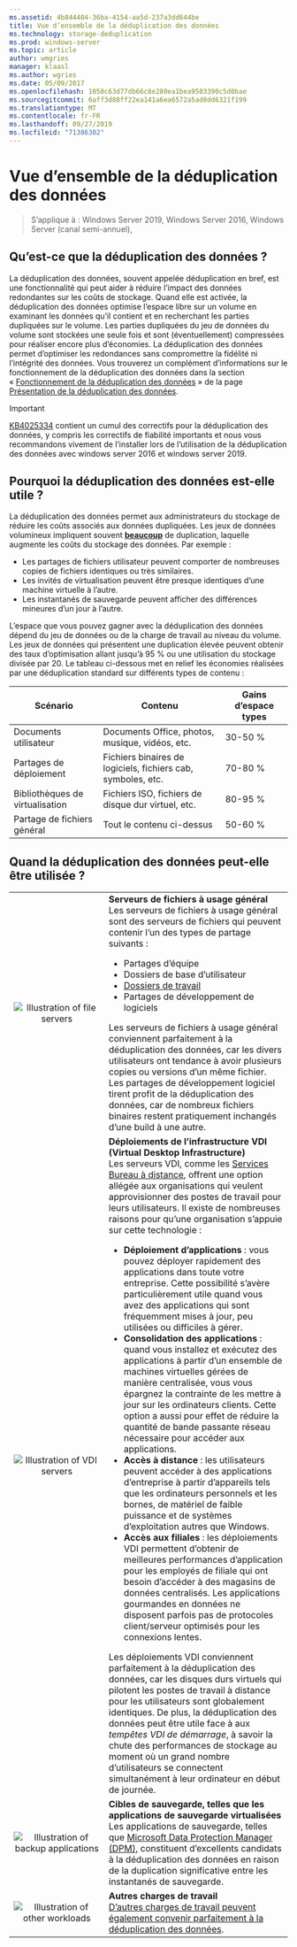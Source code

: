 ```yaml
---
ms.assetid: 4b844404-36ba-4154-aa5d-237a3dd644be
title: Vue d’ensemble de la déduplication des données
ms.technology: storage-deduplication
ms.prod: windows-server
ms.topic: article
author: wmgries
manager: klaasl
ms.author: wgries
ms.date: 05/09/2017
ms.openlocfilehash: 1050c63d77db66c8e280ea1bea9503390c5d0bae
ms.sourcegitcommit: 6aff3d88ff22ea141a6ea6572a5ad8dd6321f199
ms.translationtype: MT
ms.contentlocale: fr-FR
ms.lasthandoff: 09/27/2019
ms.locfileid: "71386302"
---
```

# <a name="data-deduplication-overview"></a>Vue d’ensemble de la déduplication des données

> S’applique à : Windows Server 2019, Windows Server 2016, Windows Server (canal semi-annuel), 

## <a name="what-is-dedup"></a>Qu’est-ce que la déduplication des données ?

La déduplication des données, souvent appelée déduplication en bref, est une fonctionnalité qui peut aider à réduire l’impact des données redondantes sur les coûts de stockage. Quand elle est activée, la déduplication des données optimise l’espace libre sur un volume en examinant les données qu’il contient et en recherchant les parties dupliquées sur le volume. Les parties dupliquées du jeu de données du volume sont stockées une seule fois et sont (éventuellement) compressées pour réaliser encore plus d’économies. La déduplication des données permet d’optimiser les redondances sans compromettre la fidélité ni l’intégrité des données. Vous trouverez un complément d’informations sur le fonctionnement de la déduplication des données dans la section « [Fonctionnement de la déduplication des données](understand.md#how-does-dedup-work) » de la page [Présentation de la déduplication des données](understand.md).

> [!Important]  
> [KB4025334](https://support.microsoft.com/kb/4025334) contient un cumul des correctifs pour la déduplication des données, y compris les correctifs de fiabilité importants et nous vous recommandons vivement de l’installer lors de l’utilisation de la déduplication des données avec windows server 2016 et windows server 2019.

## <a name="why-is-dedup-useful"></a>Pourquoi la déduplication des données est-elle utile ?

La déduplication des données permet aux administrateurs du stockage de réduire les coûts associés aux données dupliquées. Les jeux de données volumineux impliquent souvent **<u>beaucoup</u>** de duplication, laquelle augmente les coûts du stockage des données. Par exemple :

- Les partages de fichiers utilisateur peuvent comporter de nombreuses copies de fichiers identiques ou très similaires.
- Les invités de virtualisation peuvent être presque identiques d’une machine virtuelle à l’autre.
- Les instantanés de sauvegarde peuvent afficher des différences mineures d’un jour à l’autre.

L’espace que vous pouvez gagner avec la déduplication des données dépend du jeu de données ou de la charge de travail au niveau du volume. Les jeux de données qui présentent une duplication élevée peuvent obtenir des taux d’optimisation allant jusqu’à 95 % ou une utilisation du stockage divisée par 20. Le tableau ci-dessous met en relief les économies réalisées par une déduplication standard sur différents types de contenu :

| Scénario       | Contenu                                        | Gains d’espace types |
|----------------|------------------------------------------------|-----------------------|
| Documents utilisateur | Documents Office, photos, musique, vidéos, etc.  | 30-50 %                |
| Partages de déploiement | Fichiers binaires de logiciels, fichiers cab, symboles, etc. | 70-80 %                |
| Bibliothèques de virtualisation | Fichiers ISO, fichiers de disque dur virtuel, etc.  | 80-95 %                |
| Partage de fichiers général | Tout le contenu ci-dessus                           | 50-60 %                |

## <a id="when-can-dedup-be-used"></a>Quand la déduplication des données peut-elle être utilisée ?  
<table>
    <tbody>
        <tr>
            <td style="text-align:center;min-width:150px;vertical-align:center;"><img src="media/overview-clustered-gpfs.png" alt="Illustration of file servers" /></td>
            <td style="vertical-align:top">
                <b>Serveurs de fichiers à usage général</b><br />
Les serveurs de fichiers à usage général sont des serveurs de fichiers qui peuvent contenir l’un des types de partage suivants : <ul>
                    <li>Partages d’équipe</li>
                    <li>Dossiers de base d’utilisateur</li>
                    <li><a href="https://technet.microsoft.com/library/dn265974.aspx">Dossiers de travail</a></li>
                    <li>Partages de développement de logiciels</li>
                </ul>
Les serveurs de fichiers à usage général conviennent parfaitement à la déduplication des données, car les divers utilisateurs ont tendance à avoir plusieurs copies ou versions d’un même fichier. Les partages de développement logiciel tirent profit de la déduplication des données, car de nombreux fichiers binaires restent pratiquement inchangés d’une build à une autre. 
            </td>
        </tr>
        <tr>
            <td style="text-align:center;min-width:150px;vertical-align:center;"><img src="media/overview-vdi.png" alt="Illustration of VDI servers" /></td>
            <td style="vertical-align:top">
                <b>Déploiements de l’infrastructure VDI (Virtual Desktop Infrastructure)</b><br />
Les serveurs VDI, comme les <a href="https://technet.microsoft.com/library/cc725560.aspx">Services Bureau à distance</a>, offrent une option allégée aux organisations qui veulent approvisionner des postes de travail pour leurs utilisateurs. Il existe de nombreuses raisons pour qu’une organisation s’appuie sur cette technologie : <ul>
                    <li><b>Déploiement d’applications</b> : vous pouvez déployer rapidement des applications dans toute votre entreprise. Cette possibilité s’avère particulièrement utile quand vous avez des applications qui sont fréquemment mises à jour, peu utilisées ou difficiles à gérer.</li>
                    <li><b>Consolidation des applications</b> : quand vous installez et exécutez des applications à partir d’un ensemble de machines virtuelles gérées de manière centralisée, vous vous épargnez la contrainte de les mettre à jour sur les ordinateurs clients. Cette option a aussi pour effet de réduire la quantité de bande passante réseau nécessaire pour accéder aux applications.</li>
                    <li><b>Accès à distance</b> : les utilisateurs peuvent accéder à des applications d’entreprise à partir d’appareils tels que les ordinateurs personnels et les bornes, de matériel de faible puissance et de systèmes d’exploitation autres que Windows.</li>
                    <li><b>Accès aux filiales</b> : les déploiements VDI permettent d’obtenir de meilleures performances d’application pour les employés de filiale qui ont besoin d’accéder à des magasins de données centralisés. Les applications gourmandes en données ne disposent parfois pas de protocoles client/serveur optimisés pour les connexions lentes.</li>
                </ul>
Les déploiements VDI conviennent parfaitement à la déduplication des données, car les disques durs virtuels qui pilotent les postes de travail à distance pour les utilisateurs sont globalement identiques. De plus, la déduplication des données peut être utile face à aux <em>tempêtes VDI de démarrage</em>, à savoir la chute des performances de stockage au moment où un grand nombre d’utilisateurs se connectent simultanément à leur ordinateur en début de journée.
            </td>
        </tr>
        <tr>
            <td style="text-align:center;min-width:150px;vertical-align:center;"><img src="media/overview-backup.png" alt="Illustration of backup applications" /></td>
            <td style="vertical-align:top">
                <b>Cibles de sauvegarde, telles que les applications de sauvegarde virtualisées</b><br />
Les applications de sauvegarde, telles que <a href="https://technet.microsoft.com/library/hh758173.aspx">Microsoft Data Protection Manager (DPM)</a>, constituent d’excellents candidats à la déduplication des données en raison de la duplication significative entre les instantanés de sauvegarde.
            </td>
        </tr>
        <tr>
            <td style="text-align:center;min-width:150px;vertical-align:center;"><img src="media/overview-other.png" alt="Illustration of other workloads" /></td>
            <td style="vertical-align:top">
                <b>Autres charges de travail</b><br />
                <a href="install-enable.md#enable-dedup-candidate-workloads" data-raw-source="[Other workloads may also be excellent candidates for Data Deduplication](install-enable.md#enable-dedup-candidate-workloads)">D’autres charges de travail peuvent également convenir parfaitement à la déduplication des données</a>.
            </td>
        </tr>
    </tbody>
</table>
